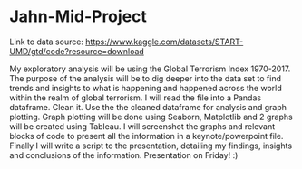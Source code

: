 # Jahn-Mid-Project

Link to data source: https://www.kaggle.com/datasets/START-UMD/gtd/code?resource=download

My exploratory analysis will be using the Global Terrorism Index 1970-2017.
The purpose of the analysis will be to dig deeper into the data set to find trends and insights to what is happening and happened across the world within the realm of global terrorism. I will read the file into a Pandas dataframe. Clean it. Use the the cleaned dataframe for analysis and graph plotting. Graph plotting will be done using Seaborn, Matplotlib and 2 graphs will be created using Tableau. I will screenshot the graphs and relevant blocks of code to present all the information in a keynote/powerpoint file. Finally I will write a script to the presentation, detailing my findings, insights and conclusions of the information. Presentation on Friday! :)

